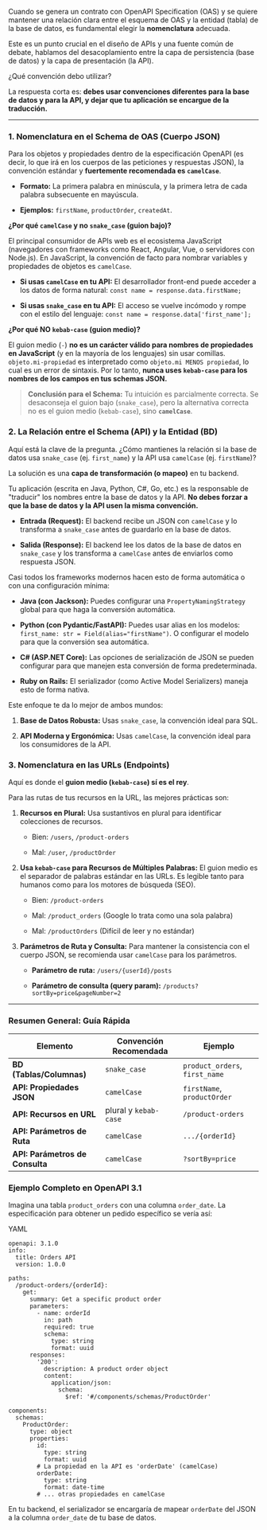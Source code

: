 Cuando se genera un contrato con OpenAPI Specification (OAS) y se quiere mantener una relación clara entre el esquema de OAS y la entidad (tabla) de la base de datos, es fundamental elegir la **nomenclatura** adecuada.

Este es un punto crucial en el diseño de APIs y una fuente común de debate, hablamos del desacoplamiento entre la capa de persistencia (base de datos) y la capa de presentación (la API).

¿Qué convención debo utilizar?

La respuesta corta es: **debes usar convenciones diferentes para la base de datos y para la API, y dejar que tu aplicación se encargue de la traducción.**


---
### 1. Nomenclatura en el Schema de OAS (Cuerpo JSON)

Para los objetos y propiedades dentro de la especificación OpenAPI (es decir, lo que irá en los cuerpos de las peticiones y respuestas JSON), la convención estándar y **fuertemente recomendada es `camelCase`**.

- **Formato:** La primera palabra en minúscula, y la primera letra de cada palabra subsecuente en mayúscula.
    
- **Ejemplos:** `firstName`, `productOrder`, `createdAt`.
    

**¿Por qué `camelCase` y no `snake_case` (guion bajo)?**

El principal consumidor de APIs web es el ecosistema JavaScript (navegadores con frameworks como React, Angular, Vue, o servidores con Node.js). En JavaScript, la convención de facto para nombrar variables y propiedades de objetos es `camelCase`.

- **Si usas `camelCase` en tu API:** El desarrollador front-end puede acceder a los datos de forma natural: `const name = response.data.firstName;`
    
- **Si usas `snake_case` en tu API:** El acceso se vuelve incómodo y rompe con el estilo del lenguaje: `const name = response.data['first_name'];`
    

**¿Por qué NO `kebab-case` (guion medio)?**

El guion medio (`-`) **no es un carácter válido para nombres de propiedades en JavaScript** (y en la mayoría de los lenguajes) sin usar comillas. `objeto.mi-propiedad` es interpretado como `objeto.mi MENOS propiedad`, lo cual es un error de sintaxis. Por lo tanto, **nunca uses `kebab-case` para los nombres de los campos en tus schemas JSON.**

> **Conclusión para el Schema:** Tu intuición es parcialmente correcta. Se desaconseja el guion bajo (`snake_case`), pero la alternativa correcta no es el guion medio (`kebab-case`), sino **`camelCase`**.

### 2. La Relación entre el Schema (API) y la Entidad (BD)

Aquí está la clave de la pregunta. ¿Cómo mantienes la relación si la base de datos usa `snake_case` (ej. `first_name`) y la API usa `camelCase` (ej. `firstName`)?

La solución es una **capa de transformación (o mapeo)** en tu backend.

Tu aplicación (escrita en Java, Python, C#, Go, etc.) es la responsable de "traducir" los nombres entre la base de datos y la API. **No debes forzar a que la base de datos y la API usen la misma convención.**

- **Entrada (Request):** El backend recibe un JSON con `camelCase` y lo transforma a `snake_case` antes de guardarlo en la base de datos.
    
- **Salida (Response):** El backend lee los datos de la base de datos en `snake_case` y los transforma a `camelCase` antes de enviarlos como respuesta JSON.
    

Casi todos los frameworks modernos hacen esto de forma automática o con una configuración mínima:

- **Java (con Jackson):** Puedes configurar una `PropertyNamingStrategy` global para que haga la conversión automática.
    
- **Python (con Pydantic/FastAPI):** Puedes usar alias en los modelos: `first_name: str = Field(alias="firstName")`. O configurar el modelo para que la conversión sea automática.
    
- **C# (ASP.NET Core):** Las opciones de serialización de JSON se pueden configurar para que manejen esta conversión de forma predeterminada.
    
- **Ruby on Rails:** El serializador (como Active Model Serializers) maneja esto de forma nativa.
    

Este enfoque te da lo mejor de ambos mundos:

1. **Base de Datos Robusta:** Usas `snake_case`, la convención ideal para SQL.
    
2. **API Moderna y Ergonómica:** Usas `camelCase`, la convención ideal para los consumidores de la API.
    

### 3. Nomenclatura en las URLs (Endpoints)

Aquí es donde el **guion medio (`kebab-case`) sí es el rey**.

Para las rutas de tus recursos en la URL, las mejores prácticas son:

1. **Recursos en Plural:** Usa sustantivos en plural para identificar colecciones de recursos.
    
    - Bien: `/users`, `/product-orders`
        
    - Mal: `/user`, `/productOrder`
        
2. **Usa `kebab-case` para Recursos de Múltiples Palabras:** El guion medio es el separador de palabras estándar en las URLs. Es legible tanto para humanos como para los motores de búsqueda (SEO).
    
    - Bien: `/product-orders`
        
    - Mal: `/product_orders` (Google lo trata como una sola palabra)
        
    - Mal: `/productOrders` (Difícil de leer y no estándar)
        
3. **Parámetros de Ruta y Consulta:** Para mantener la consistencia con el cuerpo JSON, se recomienda usar `camelCase` para los parámetros.
    
    - **Parámetro de ruta:** `/users/{userId}/posts`
        
    - **Parámetro de consulta (query param):** `/products?sortBy=price&pageNumber=2`
        

---

### Resumen General: Guía Rápida

|Elemento|Convención Recomendada|Ejemplo|
|---|---|---|
|**BD (Tablas/Columnas)**|`snake_case`|`product_orders`, `first_name`|
|**API: Propiedades JSON**|`camelCase`|`firstName`, `productOrder`|
|**API: Recursos en URL**|plural y `kebab-case`|`/product-orders`|
|**API: Parámetros de Ruta**|`camelCase`|`.../{orderId}`|
|**API: Parámetros de Consulta**|`camelCase`|`?sortBy=price`|


### Ejemplo Completo en OpenAPI 3.1

Imagina una tabla `product_orders` con una columna `order_date`. La especificación para obtener un pedido específico se vería así:

YAML

```
openapi: 3.1.0
info:
  title: Orders API
  version: 1.0.0

paths:
  /product-orders/{orderId}:
    get:
      summary: Get a specific product order
      parameters:
        - name: orderId
          in: path
          required: true
          schema:
            type: string
            format: uuid
      responses:
        '200':
          description: A product order object
          content:
            application/json:
              schema:
                $ref: '#/components/schemas/ProductOrder'

components:
  schemas:
    ProductOrder:
      type: object
      properties:
        id:
          type: string
          format: uuid
        # La propiedad en la API es 'orderDate' (camelCase)
        orderDate:
          type: string
          format: date-time
        # ... otras propiedades en camelCase
```

En tu backend, el serializador se encargaría de mapear `orderDate` del JSON a la columna `order_date` de tu base de datos.